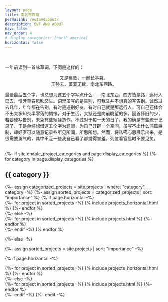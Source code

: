 ```yaml
---
layout: page
title: 南北东西路
permalink: /outandabout/
description: OUT AND ABOUT
nav: false
nav_order: 4
# display_categories: [north america]
horizontal: false
---
```


<br/>

一年前读到一首咏草词，下阕是这样的：

<p style="text-align: center;">
又是离歌，一阕长亭暮。<br/>
王孙去，萋萋无数，南北东西路。
</p>

最爱最后五个字，也总想为这五个字写点什么——南北东西，四方皆是路，远行人已去，惟芳草春风吹又生。词里虽写的是告别，可我又并不想真的写告别。诚然过去几年，年年都在告别，有时是送别好友，有时自己就是那远行人，可自己还体会不出太多知交半零落的惆怅，对于生活，大抵还是向前眺望的多，回首怀旧的少，若要硬写告别，未免有些矫揉造作。不过对于每一天的日子，我的确是有些疏于记录了，于是单纯想借这五个字为题眼，为自己开辟一个空间，虽写不出什么鸿篇巨制，却好歹可以随意记录些所见所闻，所思所想。然而，将私密心思展示出来，是很需要勇气的，其中不乏一些我自己看了都觉得害羞，列位看官届时不要见笑。

<br/>

<!-- pages/projects.md -->
<div class="projects">
{%- if site.enable_project_categories and page.display_categories %}
  <!-- Display categorized projects -->
  {%- for category in page.display_categories %}
  <h2 class="category">{{ category }}</h2>
  {%- assign categorized_projects = site.projects | where: "category", category -%}
  {%- assign sorted_projects = categorized_projects | sort: "importance" %}
  <!-- Generate cards for each project -->
  {% if page.horizontal -%}
  <div class="container">
    <div class="row row-cols-2">
    {%- for project in sorted_projects -%}
      {% include projects_horizontal.html %}
    {%- endfor %}
    </div>
  </div>
  {%- else -%}
  <div class="grid">
    {%- for project in sorted_projects -%}
      {% include projects.html %}
    {%- endfor %}
  </div>
  {%- endif -%}
  {% endfor %}

{%- else -%}
<!-- Display projects without categories -->
  {%- assign sorted_projects = site.projects | sort: "importance" -%}
  <!-- Generate cards for each project -->
  {% if page.horizontal -%}
  <div class="container">
    <div class="row row-cols-2">
    {%- for project in sorted_projects -%}
      {% include projects_horizontal.html %}
    {%- endfor %}
    </div>
  </div>
  {%- else -%}
  <div class="grid">
    {%- for project in sorted_projects -%}
      {% include projects.html %}
    {%- endfor %}
  </div>
  {%- endif -%}
{%- endif -%}
</div>

<br/>

<!-- <div class="caption">
    Thanks to Andrew for the suggestion of "Out and About" as the English translation for the title of this blog.
</div>
 -->


